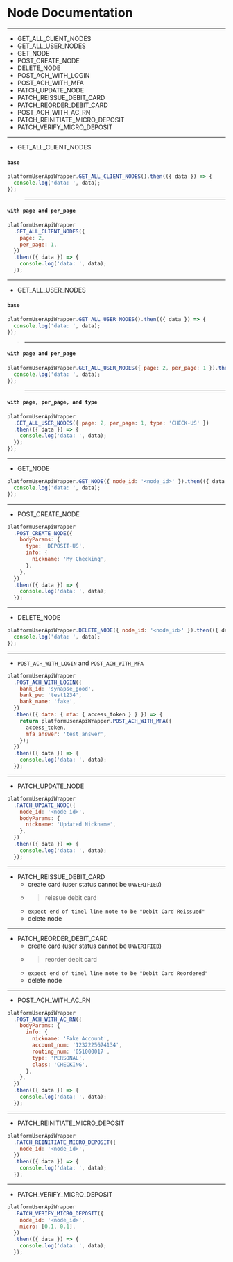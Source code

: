 # Node Documentation

---

- GET_ALL_CLIENT_NODES
- GET_ALL_USER_NODES
- GET_NODE
- POST_CREATE_NODE
- DELETE_NODE
- POST_ACH_WITH_LOGIN
- POST_ACH_WITH_MFA
- PATCH_UPDATE_NODE
- PATCH_REISSUE_DEBIT_CARD
- PATCH_REORDER_DEBIT_CARD
- POST_ACH_WITH_AC_RN
- PATCH_REINITIATE_MICRO_DEPOSIT
- PATCH_VERIFY_MICRO_DEPOSIT

---

- GET_ALL_CLIENT_NODES
#### `base`
```js
platformUserApiWrapper.GET_ALL_CLIENT_NODES().then(({ data }) => {
  console.log('data: ', data);
});
```

> ---
#### `with page and per_page`
```js
platformUserApiWrapper
  .GET_ALL_CLIENT_NODES({
    page: 2,
    per_page: 1,
  })
  .then(({ data }) => {
    console.log('data: ', data);
  });
```

---

- GET_ALL_USER_NODES
#### `base`
```js
platformUserApiWrapper.GET_ALL_USER_NODES().then(({ data }) => {
  console.log('data: ', data);
});
```

> ---
#### `with page and per_page`
```js
platformUserApiWrapper.GET_ALL_USER_NODES({ page: 2, per_page: 1 }).then(({ data }) => {
  console.log('data: ', data);
});
```

> ---
#### `with page, per_page, and type`
```js
platformUserApiWrapper
  .GET_ALL_USER_NODES({ page: 2, per_page: 1, type: 'CHECK-US' })
  .then(({ data }) => {
    console.log('data: ', data);
  });
});
```

---

- GET_NODE
```js
platformUserApiWrapper.GET_NODE({ node_id: '<node_id>' }).then(({ data }) => {
  console.log('data: ', data);
});
```

---

- POST_CREATE_NODE
```js
platformUserApiWrapper
  .POST_CREATE_NODE({
    bodyParams: {
      type: 'DEPOSIT-US',
      info: {
        nickname: 'My Checking',
      },
    },
  })
  .then(({ data }) => {
    console.log('data: ', data);
  });

```

---

- DELETE_NODE
```js
platformUserApiWrapper.DELETE_NODE({ node_id: '<node_id>' }).then(({ data }) => {
  console.log('data: ', data);
});
```
---

- `POST_ACH_WITH_LOGIN` and `POST_ACH_WITH_MFA`
```js
platformUserApiWrapper
  .POST_ACH_WITH_LOGIN({
    bank_id: 'synapse_good',
    bank_pw: 'test1234',
    bank_name: 'fake',
  })
  .then(({ data: { mfa: { access_token } } }) => {
    return platformUserApiWrapper.POST_ACH_WITH_MFA({
      access_token,
      mfa_answer: 'test_answer',
    });
  })
  .then(({ data }) => {
    console.log('data: ', data);
  });
```
---

- PATCH_UPDATE_NODE
```js
platformUserApiWrapper
  .PATCH_UPDATE_NODE({
    node_id: '<node id>',
    bodyParams: {
      nickname: 'Updated Nickname',
    },
  })
  .then(({ data }) => {
    console.log('data: ', data);
  });
```

---

- PATCH_REISSUE_DEBIT_CARD
  - create card (user status cannot be `UNVERIFIED`)
  - > reissue debit card
  - `expect end of timel line note to be "Debit Card Reissued"`
  - delete node

---

- PATCH_REORDER_DEBIT_CARD
  - create card (user status cannot be `UNVERIFIED`)
  - > reorder debit card
  - `expect end of timel line note to be "Debit Card Reordered"`
  - delete node

---

- POST_ACH_WITH_AC_RN 
```js
platformUserApiWrapper
  .POST_ACH_WITH_AC_RN({
    bodyParams: {
      info: {
        nickname: 'Fake Account',
        account_num: '1232225674134',
        routing_num: '051000017',
        type: 'PERSONAL',
        class: 'CHECKING',
      },
    },
  })
  .then(({ data }) => {
    console.log('data: ', data);
  });
```

---

- PATCH_REINITIATE_MICRO_DEPOSIT 
```js
platformUserApiWrapper
  .PATCH_REINITIATE_MICRO_DEPOSIT({
    node_id: '<node_id>',
  })
  .then(({ data }) => {
    console.log('data: ', data);
  });
```

---

- PATCH_VERIFY_MICRO_DEPOSIT
```js
platformUserApiWrapper
  .PATCH_VERIFY_MICRO_DEPOSIT({
    node_id: '<node_id>',
    micro: [0.1, 0.1],
  })
  .then(({ data }) => {
    console.log('data: ', data);
  });
```



